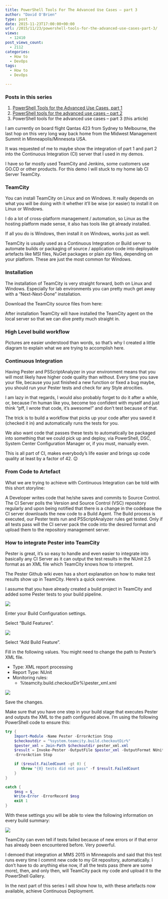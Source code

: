 ```yaml
---
title: PowerShell Tools For The Advanced Use Cases – part 3
author: "David O'Brien"
type: post
date: 2015-11-23T17:00:00+00:00
url: /2015/11/23/powershell-tools-for-the-advanced-use-cases-part-3/
views:
  - 12410
post_views_count:
  - 2112
categories:
  - How to
  - DevOps
tags:
  - How to
  - DevOps

---
```

### Posts in this series

  1. [PowerShell Tools for the Advanced Use Cases, part 1][1]
  2. [PowerShell tools for the advanced use cases – part 2][2]
  3. PowerShell tools for the advanced use cases &#8211; part 3 (this article)

I am currently on board flight Qantas 423 from Sydney to Melbourne, the last hop on this very long way back home from the Midwest Management Summit in Minneapolis/Minnesota USA.

It was requested of me to maybe show the integration of part 1 and part 2 into the Continuous Integration (CI) server that I used in my demos.

I have so far mostly used TeamCity and Jenkins, some customers use GO.CD or other products. For this demo I will stuck to my home lab CI Server TeamCity.

### TeamCity

You can install TeamCity on Linux and on Windows. It really depends on what you will be doing with it whether it’ll be wise (or easier) to install it on Linux or Windows.

I do a lot of cross-platform management / automation, so Linux as the hosting platform made sense, it also has tools like git already installed.

If all you do is Windows, then install it on Windows, works just as well.

TeamCity is usually used as a Continuous Integration or Build server to automate builds or packaging of source / application code into deployable artefacts like MSI files, NuGet packages or plain zip files, depending on your platform. These are just the most common for Windows.

### Installation

The installation of TeamCity is very straight forward, both on Linux and Windows. Especially for lab environments you can pretty much get away with a “Next-Next-Done” installation.

Download the TeamCity source files from here:

After installation TeamCity will have installed the TeamCity agent on the local server so that we can dive pretty much straight in.

### High Level build workflow

Pictures are easier understood than words, so that’s why I created a little diagram to explain what we are trying to accomplish here.

### Continuous Integration

Having Pester and PSScriptAnalyzer in your environment means that you will most likely have higher code quality than without. Every time you save your file, because you just finished a new function or fixed a bug maybe, you should run your Pester tests and check for any Style atrocities.

I am lazy in that regards, I would also probably forget to do it after a while, or, because I’m human like you, become too confident with myself and just think “pff, I wrote that code, it’s awesome!” and don’t test because of that.

The trick is to build a workflow that picks up your code after you saved it (checked it in) and automatically runs the tests for you.

We also want code that passes these tests to automatically be packaged into something that we could pick up and deploy, via PowerShell, DSC, System Center Configuration Manager or, if you must, manually even.

This is all part of CI, makes everybody’s life easier and brings up code quality at least by a factor of 42. 😉

### From Code to Artefact

What we are trying to achieve with Continuous Integration can be told with this short storyline:

A Developer writes code that he/she saves and commits to Source Control. The CI Server polls the Version and Source Control (VSC) repository regularly and upon being notified that there is a change in the codebase the CI server downloads the new code to a Build Agent. The Build process is executed, our Pester tests run and PSScriptAnalyzer rules get tested. Only if all tests pass will the CI server pack the code into the desired format and upload them to the repository management server.

### How to integrate Pester into TeamCity

Pester is great, it’s so easy to handle and even easier to integrate into basically any CI Server as it can output the test results in the NUnit 2.5 format as an XML file which TeamCity knows how to interpret.

The Pester Github wiki even has a short explanation on how to make test results show up in TeamCity. Here’s a quick overview.

I assume that you have already created a build project in TeamCity and added some Pester tests to your build pipeline.

![](/images/advtools1.png)

Enter your Build Configuration settings.

Select “Build Features”.

![](/images/advtools2.png)

Select “Add Build Feature”.

Fill in the following values. You might need to change the path to Pester’s XML file.

  * Type: XML report processing
  * Report Type: NUnit
  * Monitoring rules: 
      * %teamcity.build.checkoutDir%\pester_xml.xml

![](/images/advtools3.png)

Save the changes.

Make sure that you have one step in your build stage that executes Pester and outputs the XML to the path configured above. I’m using the following PowerShell code to ensure this:

```powershell
try {
    Import-Module -Name Pester -ErrorAction Stop
    $checkoutdir = "%system.teamcity.build.checkoutDir%"
    $pester_xml = Join-Path $checkoutdir pester_xml.xml
    $result = Invoke-Pester -OutputFile $pester_xml -OutputFormat NUnitXml -PassThru -Strict `
    -ErrorAction Stop

    if ($result.FailedCount -gt 0) {
       throw "{0} tests did not pass" -f $result.FailedCount
    }
}

catch {
    $msg = $_
    Write-Error -ErrorRecord $msg
    exit 1
}
```

With these settings you will be able to view the following information on every build summary:

![](/images/advtools4.png)

TeamCity can even tell if tests failed because of new errors or if that error has already been encountered before. Very powerful.

I demoed that integration at MMS 2015 in Minneapolis and said that this test runs every time I commit new code to my Git repository, automatically. I don’t have to do anything else now, if all the tests pass (there are some more), then, and only then, will TeamCity pack my code and upload it to the PowerShell Gallery.

In the next part of this series I will show how to, with these artefacts now available, achieve Continuous Deployment.

[1]: /2015/10/12/powershell-tools-for-the-advanced-use-cases-part-1/ "PowerShell Tools for the Advanced Use Cases, part 1"
[2]: /2015/11/02/powershell-tools-for-the-advanced-use-cases-part-2/